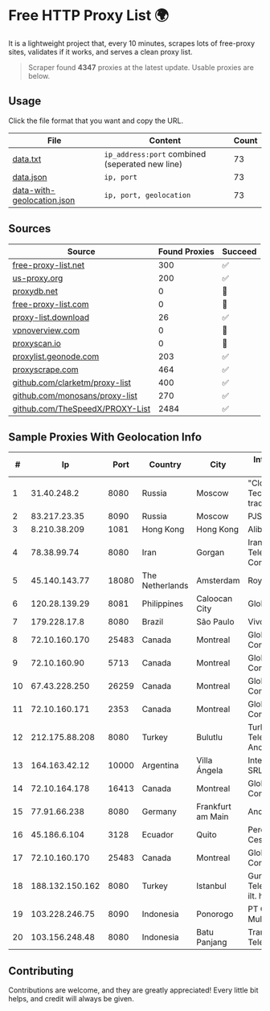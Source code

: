 
# Free HTTP Proxy List 🌍

It is a lightweight project that, every 10 minutes, scrapes lots of free-proxy sites, validates if it works, and serves a clean proxy list.


> Scraper found **4347** proxies at the latest update. Usable proxies are below.

## Usage

Click the file format that you want and copy the URL.


|File|Content|Count|
|----|-------|-----|
|[data.txt](https://raw.githubusercontent.com/themiralay/Proxy-List-World/master/data.txt)|`ip_address:port` combined (seperated new line)|73|
|[data.json](https://raw.githubusercontent.com/themiralay/Proxy-List-World/master/data.json)|`ip, port`|73|
|[data-with-geolocation.json](https://raw.githubusercontent.com/themiralay/Proxy-List-World/master/data-with-geolocation.json)|`ip, port, geolocation`|73|

## Sources

|Source|Found Proxies|Succeed|
|------|-------------|-------|
|[free-proxy-list.net](https://free-proxy-list.net)|300|✅|
|[us-proxy.org](https://www.us-proxy.org)|200|✅|
|[proxydb.net](http://proxydb.net)|0|🚫|
|[free-proxy-list.com](https://free-proxy-list.com/?page=&port=&type%5B%5D=http&type%5B%5D=https&up_time=0&search=Search)|0|🚫|
|[proxy-list.download](https://www.proxy-list.download/HTTP)|26|✅|
|[vpnoverview.com](https://vpnoverview.com/privacy/anonymous-browsing/free-proxy-servers)|0|🚫|
|[proxyscan.io](https://www.proxyscan.io)|0|🚫|
|[proxylist.geonode.com](https://proxylist.geonode.com/api/proxy-list?limit=300&page=1&sort_by=lastChecked&sort_type=desc&protocols=http,https)|203|✅|
|[proxyscrape.com](https://api.proxyscrape.com/v2/?request=displayproxies&protocol=http&timeout=10000&country=all&ssl=all&anonymity=all)|464|✅|
|[github.com/clarketm/proxy-list](https://raw.githubusercontent.com/clarketm/proxy-list/master/proxy-list-raw.txt)|400|✅|
|[github.com/monosans/proxy-list](https://raw.githubusercontent.com/monosans/proxy-list/main/proxies/http.txt)|270|✅|
|[github.com/TheSpeedX/PROXY-List](https://raw.githubusercontent.com/TheSpeedX/PROXY-List/master/http.txt)|2484|✅|


## Sample Proxies With Geolocation Info

|#|Ip|Port|Country|City|Internet Service Provider|
|-|--|----|-------|----|-------------------------|
|1|31.40.248.2|8080|Russia|Moscow|"Cloud Technologies" LLC trading as Cloud.ru|
|2|83.217.23.35|8090|Russia|Moscow|PJSC Rostelecom|
|3|8.210.38.209|1081|Hong Kong|Hong Kong|Alibaba.com LLC|
|4|78.38.99.74|8080|Iran|Gorgan|Iran Telecommunication Company PJS|
|5|45.140.143.77|18080|The Netherlands|Amsterdam|RoyaleHosting BV|
|6|120.28.139.29|8081|Philippines|Caloocan City|Globe Telecom|
|7|179.228.17.8|8080|Brazil|São Paulo|Vivo|
|8|72.10.160.170|25483|Canada|Montreal|GloboTech Communications|
|9|72.10.160.90|5713|Canada|Montreal|GloboTech Communications|
|10|67.43.228.250|26259|Canada|Montreal|GloboTech Communications|
|11|72.10.160.171|2353|Canada|Montreal|GloboTech Communications|
|12|212.175.88.208|8080|Turkey|Bulutlu|Turk Telekomunikasyon Anonim Sirketi|
|13|164.163.42.12|10000|Argentina|Villa Ángela|Interret Villa Angela SRL|
|14|72.10.164.178|16413|Canada|Montreal|GloboTech Communications|
|15|77.91.66.238|8080|Germany|Frankfurt am Main|Andrii Hrosh|
|16|45.186.6.104|3128|Ecuador|Quito|Perez Tito Julio Cesar|
|17|72.10.160.170|25483|Canada|Montreal|GloboTech Communications|
|18|188.132.150.162|8080|Turkey|Istanbul|Guneydogu Telekom int.bil. ve ilt. hiz. tic. ltd. sti.|
|19|103.228.246.75|8090|Indonesia|Ponorogo|PT Giga Patra Multimedia|
|20|103.156.248.48|8080|Indonesia|Batu Panjang|Trans Media Telekomunikasi|



## Contributing

Contributions are welcome, and they are greatly appreciated! Every
little bit helps, and credit will always be given.

